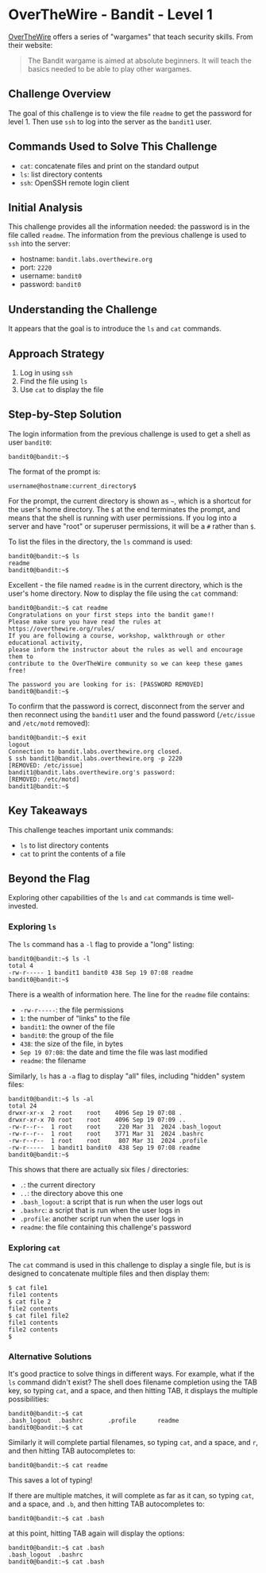 # OverTheWire - Bandit - Level 1

[OverTheWire](https://overthewire.org) offers a series of "wargames" that teach
security skills. From their website:

> The Bandit wargame is aimed at absolute beginners. It will teach the basics
> needed to be able to play other wargames.

## Challenge Overview

The goal of this challenge is to view the file `readme` to get the password for
level 1. Then use `ssh` to log into the server as the `bandit1` user.

## Commands Used to Solve This Challenge

- `cat`: concatenate files and print on the standard output
- `ls`: list directory contents
- `ssh`: OpenSSH remote login client

## Initial Analysis

This challenge provides all the information needed: the password is in the file
called `readme`. The information from the previous challenge is used to `ssh`
into the server:

- hostname: `bandit.labs.overthewire.org`
- port: `2220`
- username: `bandit0`
- password: `bandit0`

## Understanding the Challenge

It appears that the goal is to introduce the `ls` and `cat` commands.

## Approach Strategy

1. Log in using `ssh`
1. Find the file using `ls`
1. Use `cat` to display the file

## Step-by-Step Solution

The login information from the previous challenge is used to get a shell as user
`bandit0`:

```
bandit0@bandit:~$
```

The format of the prompt is:

```
username@hostname:current_directory$
```

For the prompt, the current directory is shown as `~`, which is a shortcut for
the user's home directory. The `$` at the end terminates the prompt, and means
that the shell is running with user permissions. If you log into a server and
have "root" or superuser permissions, it will be a `#` rather than `$`.

To list the files in the directory, the `ls` command is used:

```
bandit0@bandit:~$ ls
readme
bandit0@bandit:~$
```

Excellent - the file named `readme` is in the current directory, which is the
user's home directory. Now to display the file using the `cat` command:

```
bandit0@bandit:~$ cat readme
Congratulations on your first steps into the bandit game!!
Please make sure you have read the rules at https://overthewire.org/rules/
If you are following a course, workshop, walkthrough or other educational activity,
please inform the instructor about the rules as well and encourage them to
contribute to the OverTheWire community so we can keep these games free!

The password you are looking for is: [PASSWORD REMOVED]
bandit0@bandit:~$
```

To confirm that the password is correct, disconnect from the server and then
reconnect using the `bandit1` user and the found password (`/etc/issue` and
`/etc/motd` removed):

```
bandit0@bandit:~$ exit
logout
Connection to bandit.labs.overthewire.org closed.
$ ssh bandit1@bandit.labs.overthewire.org -p 2220
[REMOVED: /etc/issue]
bandit1@bandit.labs.overthewire.org's password:
[REMOVED: /etc/motd]
bandit1@bandit:~$
```

## Key Takeaways

This challenge teaches important unix commands:

- `ls` to list directory contents
- `cat` to print the contents of a file

## Beyond the Flag

Exploring other capabilities of the `ls` and `cat` commands is time
well-invested.

### Exploring `ls`

The `ls` command has a `-l` flag to provide a "long" listing:

```
bandit0@bandit:~$ ls -l
total 4
-rw-r----- 1 bandit1 bandit0 438 Sep 19 07:08 readme
bandit0@bandit:~$
```

There is a wealth of information here. The line for the `readme` file contains:

- `-rw-r-----`: the file permissions
- `1`: the number of "links" to the file
- `bandit1`: the owner of the file
- `bandit0`: the group of the file
- `438`: the size of the file, in bytes
- `Sep 19 07:08`: the date and time the file was last modified
- `readme`: the filename

Similarly, `ls` has a `-a` flag to display "all" files, including "hidden"
system files:

```
bandit0@bandit:~$ ls -al
total 24
drwxr-xr-x  2 root    root    4096 Sep 19 07:08 .
drwxr-xr-x 70 root    root    4096 Sep 19 07:09 ..
-rw-r--r--  1 root    root     220 Mar 31  2024 .bash_logout
-rw-r--r--  1 root    root    3771 Mar 31  2024 .bashrc
-rw-r--r--  1 root    root     807 Mar 31  2024 .profile
-rw-r-----  1 bandit1 bandit0  438 Sep 19 07:08 readme
bandit0@bandit:~$
```

This shows that there are actually six files / directories:

- `.`: the current directory
- `..`: the directory above this one
- `.bash_logout`: a script that is run when the user logs out
- `.bashrc`: a script that is run when the user logs in
- `.profile`: another script run when the user logs in
- `readme`: the file containing this challenge's password

### Exploring `cat`

The `cat` command is used in this challenge to display a single file, but is
is designed to concatenate multiple files and then display them:

```
$ cat file1
file1 contents
$ cat file 2
file2 contents
$ cat file1 file2
file1 contents
file2 contents
$
```

### Alternative Solutions

It's good practice to solve things in different ways. For example, what if the
`ls` command didn't exist? The shell does filename completion using the TAB key,
so typing `cat`, and a space, and then hitting TAB, it displays the multiple
possibilities:

```
bandit0@bandit:~$ cat
.bash_logout  .bashrc       .profile      readme
bandit0@bandit:~$ cat
```

Similarly it will complete partial filenames, so typing `cat`, and a space, and
`r`, and then hitting TAB autocompletes to:

```
bandit0@bandit:~$ cat readme
```

This saves a lot of typing!

If there are multiple matches, it will complete as far as it can, so typing
`cat`, and a space, and `.b`, and then hitting TAB autocompletes to:

```
bandit0@bandit:~$ cat .bash
```

at this point, hitting TAB again will display the options:

```
bandit0@bandit:~$ cat .bash
.bash_logout  .bashrc
bandit0@bandit:~$ cat .bash
```

